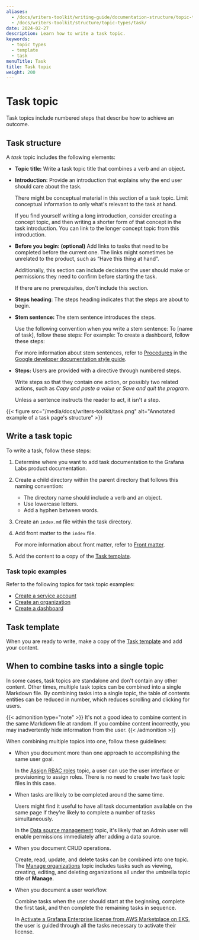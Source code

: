 ```yaml
---
aliases:
  - /docs/writers-toolkit/writing-guide/documentation-structure/topic-types/task
  - /docs/writers-toolkit/structure/topic-types/task/
date: 2024-02-27
description: Learn how to write a task topic.
keywords:
  - topic types
  - template
  - task
menuTitle: Task
title: Task topic
weight: 200
---
```


# Task topic

Task topics include numbered steps that describe how to achieve an outcome.

## Task structure

A _task_ topic includes the following elements:

- **Topic title:** Write a task topic title that combines a verb and an object.

- **Introduction:** Provide an introduction that explains why the end user should care about the task.

  There might be conceptual material in this section of a task topic. Limit conceptual information to only what's relevant to the task at hand.

  If you find yourself writing a long introduction, consider creating a concept topic, and then writing a shorter form of that concept in the task introduction.
  You can link to the longer concept topic from this introduction.

- **Before you begin: (optional)** Add links to tasks that need to be completed before the current one.
  The links might sometimes be unrelated to the product, such as “Have this thing at hand”.

  Additionally, this section can include decisions the user should make or permissions they need to confirm before starting the task.

  If there are no prerequisites, don't include this section.

- **Steps heading**: The steps heading indicates that the steps are about to begin.

- **Stem sentence:** The stem sentence introduces the steps.

  Use the following convention when you write a stem sentence: To [name of task], follow these steps:
  For example: To create a dashboard, follow these steps:

  For more information about stem sentences, refer to [Procedures](https://developers.google.com/style/procedures) in the [Google developer documentation style guide](https://developers.google.com/style).

- **Steps:** Users are provided with a directive through numbered steps.

  Write steps so that they contain one action, or possibly two related actions, such as _Copy and paste a value_ or _Save and quit the program._

  Unless a sentence instructs the reader to act, it isn't a step.

{{< figure src="/media/docs/writers-toolkit/task.png" alt="Annotated example of a task page's structure" >}}

## Write a task topic

To write a task, follow these steps:

1. Determine where you want to add task documentation to the Grafana Labs product documentation.
1. Create a child directory within the parent directory that follows this naming convention:

   - The directory name should include a verb and an object.
   - Use lowercase letters.
   - Add a hyphen between words.

1. Create an `index.md` file within the task directory.
1. Add front matter to the `index` file.

   For more information about front matter, refer to [Front matter](https://grafana.com/docs/writers-toolkit/write/front-matter/).

1. Add the content to a copy of the [Task template](https://github.com/grafana/writers-toolkit/blob/main/docs/static/templates/task-template.md).

### Task topic examples

Refer to the following topics for task topic examples:

- [Create a service account](https://grafana.com/docs/grafana/latest/administration/service-accounts/#create-a-service-account-in-grafana)
- [Create an organization](https://grafana.com/docs/grafana/latest/administration/organization-management/#create-an-organization)
- [Create a dashboard](https://grafana.com/docs/grafana/latest/dashboards/build-dashboards/create-dashboard/)

## Task template

When you are ready to write, make a copy of the [Task template](https://github.com/grafana/writers-toolkit/blob/main/docs/static/templates/task-template.md) and add your content.

## When to combine tasks into a single topic

In some cases, task topics are standalone and don't contain any other content.
Other times, multiple task topics can be combined into a single Markdown file.
By combining tasks into a single topic, the table of contents entities can be reduced in number, which reduces scrolling and clicking for users.

{{< admonition type="note" >}}
It's not a good idea to combine content in the same Markdown file at random.
If you combine content incorrectly, you may inadvertently hide information from the user.
{{< /admonition >}}

When combining multiple topics into one, follow these guidelines:

- When you document more than one approach to accomplishing the same user goal.

  In the [Assign RBAC roles](https://grafana.com/docs/grafana/latest/administration/roles-and-permissions/access-control/assign-rbac-roles/) topic, a user can use the user interface or provisioning to assign roles.
  There is no need to create two task topic files in this case.

- When tasks are likely to be completed around the same time.

  Users might find it useful to have all task documentation available on the same page if they're likely to complete a number of tasks simultaneously.

  <!-- vale Grafana.GoogleWill = NO -->
  <!-- This is talking about the future -->

  In the [Data source management](https://grafana.com/docs/grafana/latest/administration/data-source-management/) topic, it's likely that an Admin user will enable permissions immediately after adding a data source.

  <!-- vale Grafana.GoogleWill = YES -->

- When you document CRUD operations.

  Create, read, update, and delete tasks can be combined into one topic.
  The [Manage organizations](https://grafana.com/docs/grafana/latest/administration/organization-management/) topic includes tasks such as viewing, creating, editing, and deleting organizations all under the umbrella topic title of **Manage**.

- When you document a user workflow.

  Combine tasks when the user should start at the beginning, complete the first task, and then complete the remaining tasks in sequence.

  In [Activate a Grafana Enterprise license from AWS Marketplace on EKS](https://grafana.com/docs/grafana/latest/administration/enterprise-licensing/activate-aws-marketplace-license/activate-license-on-eks/), the user is guided through all the tasks necessary to activate their license.
